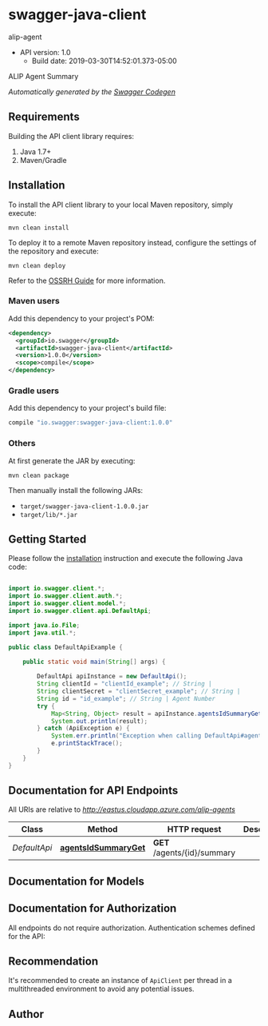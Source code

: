 # swagger-java-client

alip-agent
- API version: 1.0
  - Build date: 2019-03-30T14:52:01.373-05:00

ALIP Agent Summary


*Automatically generated by the [Swagger Codegen](https://github.com/swagger-api/swagger-codegen)*


## Requirements

Building the API client library requires:
1. Java 1.7+
2. Maven/Gradle

## Installation

To install the API client library to your local Maven repository, simply execute:

```shell
mvn clean install
```

To deploy it to a remote Maven repository instead, configure the settings of the repository and execute:

```shell
mvn clean deploy
```

Refer to the [OSSRH Guide](http://central.sonatype.org/pages/ossrh-guide.html) for more information.

### Maven users

Add this dependency to your project's POM:

```xml
<dependency>
  <groupId>io.swagger</groupId>
  <artifactId>swagger-java-client</artifactId>
  <version>1.0.0</version>
  <scope>compile</scope>
</dependency>
```

### Gradle users

Add this dependency to your project's build file:

```groovy
compile "io.swagger:swagger-java-client:1.0.0"
```

### Others

At first generate the JAR by executing:

```shell
mvn clean package
```

Then manually install the following JARs:

* `target/swagger-java-client-1.0.0.jar`
* `target/lib/*.jar`

## Getting Started

Please follow the [installation](#installation) instruction and execute the following Java code:

```java

import io.swagger.client.*;
import io.swagger.client.auth.*;
import io.swagger.client.model.*;
import io.swagger.client.api.DefaultApi;

import java.io.File;
import java.util.*;

public class DefaultApiExample {

    public static void main(String[] args) {
        
        DefaultApi apiInstance = new DefaultApi();
        String clientId = "clientId_example"; // String | 
        String clientSecret = "clientSecret_example"; // String | 
        String id = "id_example"; // String | Agent Number
        try {
            Map<String, Object> result = apiInstance.agentsIdSummaryGet(clientId, clientSecret, id);
            System.out.println(result);
        } catch (ApiException e) {
            System.err.println("Exception when calling DefaultApi#agentsIdSummaryGet");
            e.printStackTrace();
        }
    }
}

```

## Documentation for API Endpoints

All URIs are relative to *http://eastus.cloudapp.azure.com/alip-agents*

Class | Method | HTTP request | Description
------------ | ------------- | ------------- | -------------
*DefaultApi* | [**agentsIdSummaryGet**](docs/DefaultApi.md#agentsIdSummaryGet) | **GET** /agents/{id}/summary | 


## Documentation for Models



## Documentation for Authorization

All endpoints do not require authorization.
Authentication schemes defined for the API:

## Recommendation

It's recommended to create an instance of `ApiClient` per thread in a multithreaded environment to avoid any potential issues.

## Author



